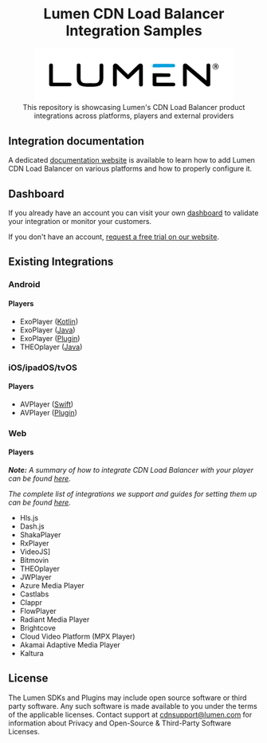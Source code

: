 <head>
  <link rel="icon" type="image/x-icon" href="../favicon.png" />
</head>
<h1 align="center">
  Lumen CDN Load Balancer Integration Samples
</h1>
<p align="center">
  <img alt="Lumen" src="../assets/lumen_logo.png" width="400" />
  <br />
  <span>This repository is showcasing Lumen's CDN Load Balancer product integrations across platforms, players and external providers</span>
</p>

## Integration documentation

A dedicated [documentation website](https://www.lumen.com/help/en-us/cdn/cdn-load-balancer.html) is available to learn how to add Lumen CDN Load Balancer on various platforms and how to properly configure it.

## Dashboard

If you already have an account you can visit your own [dashboard](https://dashboard.streamroot.io) to validate your integration or monitor your customers.

If you don't have an account, [request a free trial on our website](https://www.lumen.com/en-us/edge-computing/cdn-load-balancer.html).

## Existing Integrations

### Android

#### Players

- ExoPlayer ([Kotlin](android/ExoPlayerCDNLoadBalancer))
- ExoPlayer ([Java](android/ExoPlayerCDNLoadBalancerJava))
- ExoPlayer ([Plugin](android/ExoPlayerCDNLoadBalancerPlugin))
- THEOplayer ([Java](android/THEOplayerCDNLoadBalancerJava))

### iOS/ipadOS/tvOS

#### Players

- AVPlayer ([Swift](ios/AVPlayerCDNLoadBalancer))
- AVPlayer ([Plugin](ios/AVPlayerCDNLoadBalancerPlugin))

### Web

#### Players

_**Note:** A summary of how to integrate CDN Load Balancer with your player can be found [here](https://www.lumen.com/help/en-us/cdn/cdn-load-balancer/cdn-lb-web/setting-up-cdn-load-balancer.html)._

_The complete list of integrations we support and guides for setting them up can be found [here](https://github.com/streamroot/integration-samples/tree/686bdb69c087ff53fd50fd1ebfccc8c809db643d/mesh-delivery#web)._

- Hls.js
- Dash.js
- ShakaPlayer
- RxPlayer
- VideoJS]
- Bitmovin
- THEOplayer
- JWPlayer
- Azure Media Player
- Castlabs
- Clappr
- FlowPlayer
- Radiant Media Player
- Brightcove
- Cloud Video Platform (MPX Player)
- Akamai Adaptive Media Player
- Kaltura

## License

The Lumen SDKs and Plugins may include open source software or third party software. Any such software is made available to you under the terms of the applicable licenses. Contact support at [cdnsupport@lumen.com](mailto:cdnsupport@lumen.com) for information about Privacy and Open-Source & Third-Party Software Licenses.
